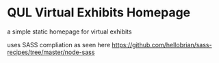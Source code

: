 # QUL Virtual Exhibits Homepage
a simple static homepage for virtual exhibits

uses SASS compliation as seen here https://github.com/hellobrian/sass-recipes/tree/master/node-sass
